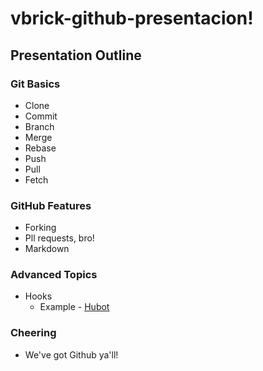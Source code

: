 vbrick-github-presentacion!
===========================

## Presentation Outline

### Git Basics
* Clone
* Commit
* Branch
* Merge
* Rebase
* Push
* Pull
* Fetch

### GitHub Features
* Forking
* Pll requests, bro!
* Markdown

### Advanced Topics
* Hooks
  * Example - [Hubot](http://hubot.github.com/)

### Cheering
* We've got Github ya'll!
